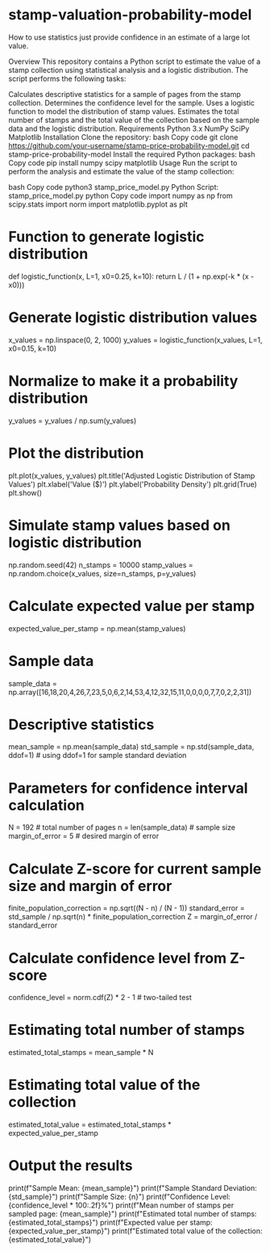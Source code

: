 # stamp-valuation-probability-model
How to use statistics just provide confidence in an estimate of a large lot value.

Overview
This repository contains a Python script to estimate the value of a stamp collection using statistical analysis and a logistic distribution. The script performs the following tasks:

Calculates descriptive statistics for a sample of pages from the stamp collection.
Determines the confidence level for the sample.
Uses a logistic function to model the distribution of stamp values.
Estimates the total number of stamps and the total value of the collection based on the sample data and the logistic distribution.
Requirements
Python 3.x
NumPy
SciPy
Matplotlib
Installation
Clone the repository:
bash
Copy code
git clone https://github.com/your-username/stamp-price-probability-model.git
cd stamp-price-probability-model
Install the required Python packages:
bash
Copy code
pip install numpy scipy matplotlib
Usage
Run the script to perform the analysis and estimate the value of the stamp collection:

bash
Copy code
python3 stamp_price_model.py
Python Script: stamp_price_model.py
python
Copy code
import numpy as np
from scipy.stats import norm
import matplotlib.pyplot as plt

# Function to generate logistic distribution
def logistic_function(x, L=1, x0=0.25, k=10):
    return L / (1 + np.exp(-k * (x - x0)))

# Generate logistic distribution values
x_values = np.linspace(0, 2, 1000)
y_values = logistic_function(x_values, L=1, x0=0.15, k=10)

# Normalize to make it a probability distribution
y_values = y_values / np.sum(y_values)

# Plot the distribution
plt.plot(x_values, y_values)
plt.title('Adjusted Logistic Distribution of Stamp Values')
plt.xlabel('Value ($)')
plt.ylabel('Probability Density')
plt.grid(True)
plt.show()

# Simulate stamp values based on logistic distribution
np.random.seed(42)
n_stamps = 10000
stamp_values = np.random.choice(x_values, size=n_stamps, p=y_values)

# Calculate expected value per stamp
expected_value_per_stamp = np.mean(stamp_values)

# Sample data
sample_data = np.array([16,18,20,4,26,7,23,5,0,6,2,14,53,4,12,32,15,11,0,0,0,0,7,7,0,2,2,31])

# Descriptive statistics
mean_sample = np.mean(sample_data)
std_sample = np.std(sample_data, ddof=1)  # using ddof=1 for sample standard deviation

# Parameters for confidence interval calculation
N = 192  # total number of pages
n = len(sample_data)  # sample size
margin_of_error = 5  # desired margin of error

# Calculate Z-score for current sample size and margin of error
finite_population_correction = np.sqrt((N - n) / (N - 1))
standard_error = std_sample / np.sqrt(n) * finite_population_correction
Z = margin_of_error / standard_error

# Calculate confidence level from Z-score
confidence_level = norm.cdf(Z) * 2 - 1  # two-tailed test

# Estimating total number of stamps
estimated_total_stamps = mean_sample * N

# Estimating total value of the collection
estimated_total_value = estimated_total_stamps * expected_value_per_stamp

# Output the results
print(f"Sample Mean: {mean_sample}")
print(f"Sample Standard Deviation: {std_sample}")
print(f"Sample Size: {n}")
print(f"Confidence Level: {confidence_level * 100:.2f}%")
print(f"Mean number of stamps per sampled page: {mean_sample}")
print(f"Estimated total number of stamps: {estimated_total_stamps}")
print(f"Expected value per stamp: {expected_value_per_stamp}")
print(f"Estimated total value of the collection: {estimated_total_value}")